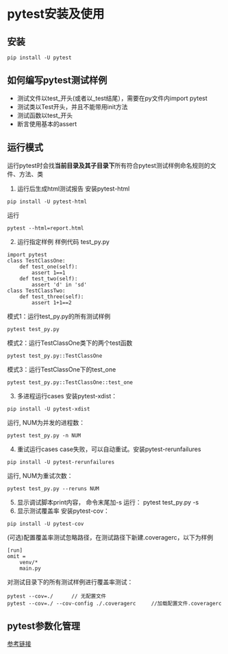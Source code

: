 # pytest安装及使用
## 安装
```
pip install -U pytest
```
## 如何编写pytest测试样例
- 测试文件以test_开头(或者以_test结尾），需要在py文件内import pytest
- 测试类以Test开头，并且不能带用init方法
- 测试函数以test_开头
- 断言使用基本的assert
## 运行模式
运行pytest时会找**当前目录及其子目录下**所有符合pytest测试样例命名规则的文件、方法、类
1. 运行后生成html测试报告
安装pytest-html
```
pip install -U pytest-html
```
运行
```
pytest --html=report.html
```
2. 运行指定样例
样例代码 test_py.py
```
import pytest
class TestClassOne:
    def test_one(self):
        assert 1==1
    def test_two(self):
        assert 'd' in 'sd'
class TestClassTwo:
    def test_three(self):
        assert 1+1==2
```
模式1：运行test_py.py的所有测试样例
```
pytest test_py.py
```
模式2：运行TestClassOne类下的两个test函数
```
pytest test_py.py::TestClassOne
```
模式3：运行TestClassOne下的test_one
```
pytest test_py.py::TestClassOne::test_one
```
3. 多进程运行cases
安装pytest-xdist：
```
pip install -U pytest-xdist
```
运行, NUM为并发的进程数：
```
pytest test_py.py -n NUM
```
4. 重试运行cases
case失败，可以自动重试。安装pytest-rerunfailures
```
pip install -U pytest-rerunfailures
```
运行, NUM为重试次数：
```
pytest test_py.py --reruns NUM
```
5. 显示调试脚本print内容， 命令末尾加-s
运行：
pytest test_py.py -s
6. 显示测试覆盖率
安装pytest-cov：
```
pip install -U pytest-cov
```
(可选)配置覆盖率测试忽略路径，在测试路径下新建.coveragerc，以下为样例
```
[run]
omit = 
    venv/*
    main.py
```
对测试目录下的所有测试样例进行覆盖率测试：
```
pytest --cov=./      // 无配置文件
pytest --cov=./ --cov-config ./.coveragerc     //加载配置文件.coveragerc
```
## pytest参数化管理
[参考链接](https://www.jianshu.com/p/89c568a21b57)





